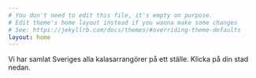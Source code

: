 ```yaml
---
# You don't need to edit this file, it's empty on purpose.
# Edit theme's home layout instead if you wanna make some changes
# See: https://jekyllrb.com/docs/themes/#overriding-theme-defaults
layout: home
---
```

Vi har samlat Sveriges alla kalasarrangörer på ett ställe. Klicka på din stad nedan.
